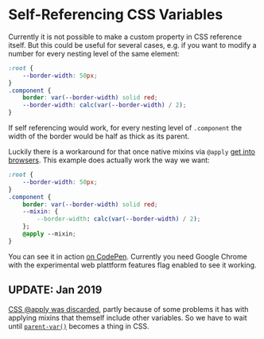 # Self-Referencing CSS Variables

Currently it is not possible to make a custom property in CSS reference itself. But this could be useful for several cases, e.g. if you want to modify a number for every nesting level of the same element:

```css
:root {
	--border-width: 50px;
}
.component {
	border: var(--border-width) solid red;
	--border-width: calc(var(--border-width) / 2);
}
```


If self referencing would work, for every nesting level of `.component` the width of the border would be half as thick as its parent.

Luckily there is a workaround for that once native mixins via `@apply` [get into browsers](http://caniuse.com/#feat=css-apply-rule). This example does actually work the way we want:

```css
:root {
	--border-width: 50px;
}
.component {
	border: var(--border-width) solid red;
	--mixin: {
		--border-width: calc(var(--border-width) / 2);
	};
	@apply --mixin;
}
```

You can see it in action [on CodePen](http://codepen.io/anon/pen/EWyZyM). Currently you need Google Chrome with the experimental web plattform features flag enabled to see it working.

## UPDATE: Jan 2019

[CSS @apply was discarded](https://www.xanthir.com/b4o00),
partly because of some problems it has with applying mixins 
that themself include other variables.
So we have to wait until [`parent-var()`](https://lists.w3.org/Archives/Public/www-style/2012Aug/0891.html)
becomes a thing in CSS.
